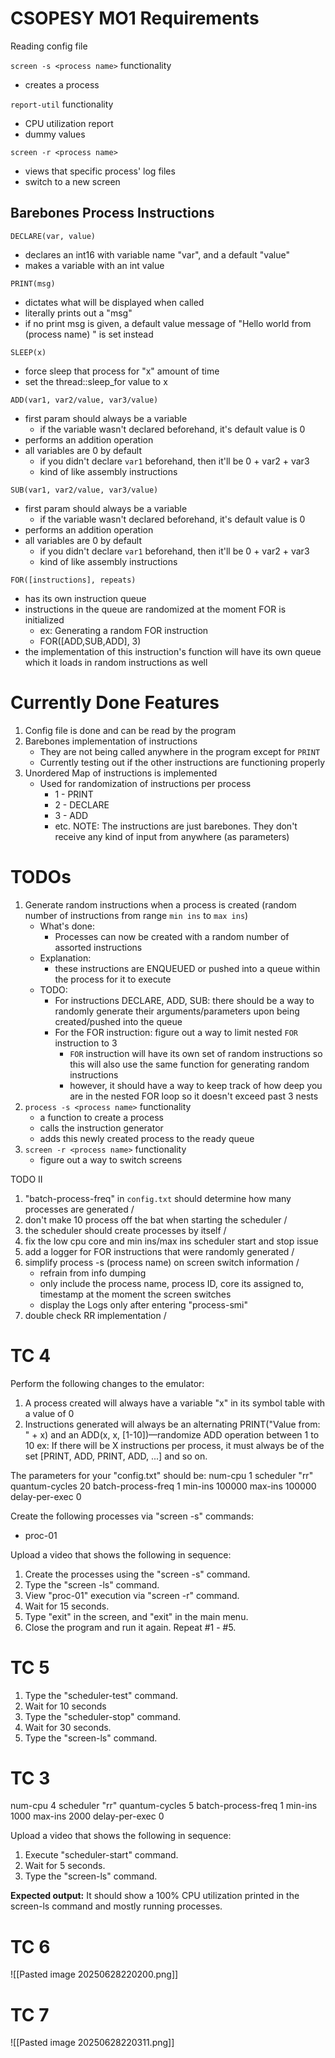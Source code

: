 # CSOPESY MO1 Requirements

Reading config file

`screen -s <process name>` functionality
- creates a process

`report-util` functionality
- CPU utilization report
- dummy values

`screen -r <process name>`
- views that specific process' log files
- switch to a new screen

## Barebones Process Instructions

`DECLARE(var, value)`
- declares an int16 with variable name "var", and a default "value"
- makes a variable with an int value

`PRINT(msg)`
- dictates what will be displayed when called
- literally prints out a "msg"
- if no print msg is given, a default value message of "Hello world from (process name) " is set instead 

`SLEEP(x)`
- force sleep that process for "x" amount of time
- set the thread::sleep_for value to x

`ADD(var1, var2/value, var3/value)`
- first param should always be a variable
	- if the variable wasn't declared beforehand, it's default value is 0
- performs an addition operation
- all variables are 0 by default
	- if you didn't declare `var1` beforehand, then it'll be 0 + var2 + var3
	- kind of like assembly instructions

`SUB(var1, var2/value, var3/value)`
-  first param should always be a variable
	- if the variable wasn't declared beforehand, it's default value is 0
- performs an addition operation
- all variables are 0 by default
	- if you didn't declare `var1` beforehand, then it'll be 0 + var2 + var3
	- kind of like assembly instructions

`FOR([instructions], repeats)`
- has its own instruction queue 
- instructions in the queue are randomized at the moment FOR is initialized
	- ex: Generating a random FOR instruction
	- FOR([ADD,SUB,ADD], 3)
- the implementation of this instruction's function will have its own queue which it loads in random instructions as well

# Currently Done Features

1. Config file is done and can be read by the program
2. Barebones implementation of instructions
	- They are not being called anywhere in the program except for `PRINT`
	- Currently testing out if the other instructions are functioning properly
3. Unordered Map of instructions is implemented
	- Used for randomization of instructions per process
		- 1 - PRINT
		- 2 - DECLARE
		- 3 - ADD
		- etc.
NOTE: The instructions are just barebones. They don't receive any kind of input from anywhere (as parameters) 

# TODOs
1. Generate random instructions when a process is created (random number of instructions from range `min ins` to `max ins`)
	- What's done: 
		- Processes can now be created with a random number of assorted instructions 
	- Explanation:
		- these instructions are ENQUEUED or pushed into a queue within the process for it to execute
	- TODO: 
		- For instructions DECLARE, ADD, SUB: there should be a way to randomly generate their arguments/parameters upon being created/pushed into the queue
		- For the FOR instruction: figure out a way to limit nested `FOR` instruction to 3
			- `FOR` instruction will have its own set of random instructions so this will also use the same function for generating random instructions
			- however, it should have a way to keep track of how deep you are in the nested FOR loop so it doesn't exceed past 3 nests
2. `process -s <process name>` functionality
	- a function to create a process
	- calls the instruction generator
	- adds this newly created process to the ready queue
3. `screen -r <process name>` functionality
	- figure out a way to switch screens


 TODO II 
 1. "batch-process-freq" in `config.txt` should determine how many processes are generated /  
 2. don't make 10 process off the bat when starting the scheduler /
 3. the scheduler should create processes by itself /
 4. fix the low cpu core and min ins/max ins scheduler start and stop issue
 5. add a logger for FOR instructions that were randomly generated /
 6. simplify process -s (process name) on screen switch information /
	- refrain from info dumping
	- only include the process name, process ID, core its assigned to, timestamp at the moment the screen switches
	- display the Logs only after entering "process-smi"
7. double check RR implementation /

# TC 4
Perform the following changes to the emulator:
1. A process created will always have a variable "x" in its symbol table with a value of 0
2. Instructions generated will always be an alternating PRINT("Value from: " + x) and an ADD(x, x, [1-10])—randomize ADD operation between 1 to 10
ex: If there will be X instructions per process, it must always be of the set [PRINT, ADD, PRINT, ADD, ...] and so on.

The parameters for your "config.txt" should be:
num-cpu 1
scheduler "rr"
quantum-cycles 20
batch-process-freq 1
min-ins 100000
max-ins 100000
delay-per-exec 0

Create the following processes via "screen -s" commands:
- proc-01

Upload a video that shows the following in sequence:
1. Create the processes using the "screen -s" command.
2. Type the "screen -ls" command.
3. View "proc-01" execution via "screen -r" command.
4. Wait for 15 seconds.
5. Type "exit" in the screen, and "exit" in the main menu.
6. Close the program and run it again. Repeat #1 - #5.

# TC 5
1. Type the "scheduler-test" command.
2. Wait for 10 seconds
3. Type the "scheduler-stop" command.
4. Wait for 30 seconds.
5. Type the "screen-ls" command.

# TC 3
num-cpu 4
scheduler "rr"
quantum-cycles 5
batch-process-freq 1
min-ins 1000
max-ins 2000
delay-per-exec 0

Upload a video that shows the following in sequence:
1. Execute "scheduler-start" command.
2. Wait for 5 seconds.
3. Type the "screen-ls" command.

**Expected output:** It should show a 100% CPU utilization printed in the screen-ls command and mostly running processes.

# TC 6
![[Pasted image 20250628220200.png]]

# TC 7
![[Pasted image 20250628220311.png]]

